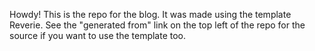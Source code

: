 Howdy! This is the repo for the blog. It was made using the template Reverie. See the "generated from" link on the top left of the repo for the source if you want to use the template too.  